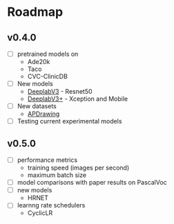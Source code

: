 # Roadmap

## v0.4.0

- [ ] pretrained models on
    - Ade20k
    - Taco
    - CVC-ClinicDB
- [ ] New models
    - [DeeplabV3](https://arxiv.org/abs/1706.05587) - Resnet50
    - [DeeplabV3+](https://arxiv.org/abs/1802.02611) - Xception and Mobile
- [ ] New datasets
    - [APDrawing](https://cg.cs.tsinghua.edu.cn/people/~Yongjin/APDrawingDB.zip)
- [ ] Testing current experimental models
## v0.5.0

- [ ] performance metrics
    - training speed (images per second)
    - maximum batch size
- [ ] model comparisons with paper results on PascalVoc
- [ ] new models
    - HRNET
- [ ] learnng rate schedulers
    - CyclicLR